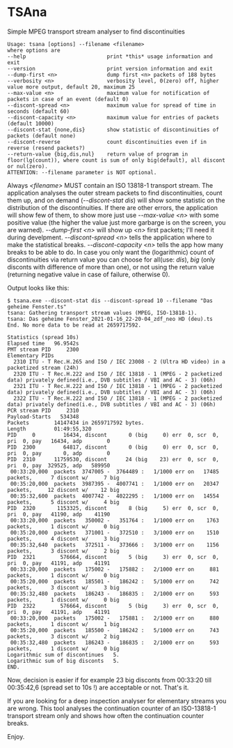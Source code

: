 # TSAna
Simple MPEG transport stream analyser to find discontinuities

    Usage: tsana [options] --filename <filename>
    where options are
    --help                          print *this* usage information and exit
    --version                       print version information and exit
    --dump-first <n>                dump first <n> packets of 188 bytes
    --verbosity <n>                 verbosity level, 0(zero) off, higher value more output, default 20, maximum 25
    --max-value <n>                 maximum value for notification of packets in case of an event (default 0)
    --discont-spread <n>            maximum value for spread of time in seconds (default 60)
    --discont-capacity <n>          maximum value for entries of packets (default 10000)
    --discont-stat {none,dis}       show statistic of discontinuities of packets (default none)
    --discont-reverse               count discontinuities even if in reverse (resend packets?)
    --return-value {big,dis,nul}    return value of program in floor(lg(count)), where count is sum of only big(default), all discont or nul(zero).
    ATTENTION: --filename parameter is NOT optional.

Always *\<filename\>* MUST contain an ISO 13818-1 transport stream. The application analyses the outer stream packets to find discontinuities, count them up, and on demand (*--discont-stat dis*) will show some statistic on the distribution of the discontinuities. If there are other errors, the application will show few of them, to show more just use *--max-value \<n\>* with some positive value (the higher the value just more garbarge is on the screen, you are warned). *--dump-first \<n\>* will show up *\<n\>* first packets; I'll need it during develpment. *--discont-spread \<n\>* tells the application where to make the statistical breaks. *--discont-capacity \<n\>* tells the app how many breaks to be able to do. In case you only want the (logarithmic) count of discontinuities via return value you can choose for all(use: *dis*), *big* (only disconts with difference of more than one), or not using the return value (returning negative value in case of failure, otherwise 0).

Output looks like this:

    $ tsana.exe --discont-stat dis --discont-spread 10 --filename "Das geheime Fenster.ts"
    tsana: Gathering transport stream values (MPEG, ISO-13818-1).
    tsana: Das geheime Fenster_2021-01-16_22-20-04_zdf_neo HD (deu).ts
    End. No more data to be read at 2659717592.

    Statistics (spread 10s)
    Elapsed time   96.9542s
    PMT stream PID     2300
    Elementary PIDs
      2310 ITU - T Rec.H.265 and ISO / IEC 23008 - 2 (Ultra HD video) in a packetized stream (24h)
      2320 ITU - T Rec.H.222 and ISO / IEC 13818 - 1 (MPEG - 2 packetized data) privately defined(i.e., DVB subtitles / VBI and AC - 3) (06h)
      2321 ITU - T Rec.H.222 and ISO / IEC 13818 - 1 (MPEG - 2 packetized data) privately defined(i.e., DVB subtitles / VBI and AC - 3) (06h)
      2322 ITU - T Rec.H.222 and ISO / IEC 13818 - 1 (MPEG - 2 packetized data) privately defined(i.e., DVB subtitles / VBI and AC - 3) (06h)
    PCR stream PID     2310
    Payload-Starts   534348
    Packets        14147434 in 2659717592 bytes.
    Length         01:49:55,320
    PID     0         16434, discont       0 (big     0) err  0, scr  0, pri  0, pay   16434, adp        0
    PID  2300         64817, discont       0 (big     0) err  0, scr  0, pri  0, pay       0, adp        0
    PID  2310      11759530, discont      24 (big    23) err  0, scr  0, pri  0, pay  329525, adp   589950
     00:33:20,000  packets  3747005 -  3764489 :   1/1000 err on   17485 packets,      7 discont w/     7 big
     00:35:20,000  packets  3987395 -  4007741 :   1/1000 err on   20347 packets,     12 discont w/    12 big
     00:35:32,600  packets  4007742 -  4022295 :   1/1000 err on   14554 packets,      5 discont w/     4 big
    PID  2320       1153325, discont       8 (big     5) err  0, scr  0, pri  0, pay   41190, adp    41190
     00:33:20,000  packets   350002 -   351764 :   1/1000 err on    1763 packets,      1 discont w/     0 big
     00:35:20,000  packets   371001 -   372510 :   3/1000 err on    1510 packets,      4 discont w/     3 big
     00:35:32,640  packets   372511 -   373666 :   3/1000 err on    1156 packets,      3 discont w/     2 big
    PID  2321        576664, discont       5 (big     3) err  0, scr  0, pri  0, pay   41191, adp    41191
     00:33:20,000  packets   175002 -   175882 :   2/1000 err on     881 packets,      1 discont w/     0 big
     00:35:20,000  packets   185501 -   186242 :   5/1000 err on     742 packets,      3 discont w/     3 big
     00:35:32,480  packets   186243 -   186835 :   2/1000 err on     593 packets,      1 discont w/     0 big
    PID  2322        576664, discont       5 (big     3) err  0, scr  0, pri  0, pay   41191, adp    41191
     00:33:20,000  packets   175002 -   175881 :   2/1000 err on     880 packets,      1 discont w/     1 big
     00:35:20,000  packets   185500 -   186242 :   5/1000 err on     743 packets,      3 discont w/     2 big
     00:35:32,480  packets   186243 -   186835 :   2/1000 err on     593 packets,      1 discont w/     0 big
    Logarithmic sum of discontinues   5.
    Logarithmic sum of big disconts   5.
    END.

Now, decision is easier if for example 23 big disconts from 00:33:20 till 00:35:42,6 (spread set to 10s !) are acceptable or not. That's it.

If you are looking for a deep inspection analyser for elementary streams you are wrong. This tool analyses the continuation counter of an ISO-13818-1 transport stream only and shows how often the continuation counter breaks.

Enjoy.
